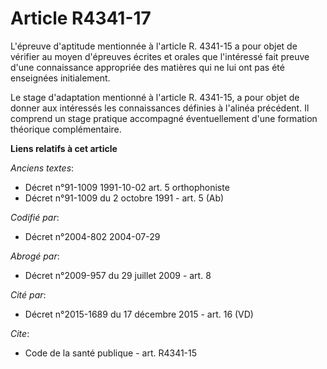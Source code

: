 # Article R4341-17

L'épreuve d'aptitude mentionnée à l'article R. 4341-15 a pour objet de vérifier au moyen d'épreuves écrites et orales que
l'intéressé fait preuve d'une connaissance appropriée des matières qui ne lui ont pas été enseignées initialement.

Le stage d'adaptation mentionné à l'article R. 4341-15, a pour objet de donner aux intéressés les connaissances définies à
l'alinéa précédent. Il comprend un stage pratique accompagné éventuellement d'une formation théorique complémentaire.

**Liens relatifs à cet article**

_Anciens textes_:

  - Décret n°91-1009 1991-10-02 art. 5 orthophoniste
  - Décret n°91-1009 du 2 octobre 1991 - art. 5 (Ab)

_Codifié par_:

  - Décret n°2004-802 2004-07-29

_Abrogé par_:

  - Décret n°2009-957 du 29 juillet 2009 - art. 8

_Cité par_:

  - Décret n°2015-1689 du 17 décembre 2015 - art. 16 (VD)

_Cite_:

  - Code de la santé publique - art. R4341-15
